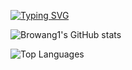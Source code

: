 [![Typing SVG](https://readme-typing-svg.herokuapp.com?font=Fira+Code&weight=600&pause=1000&color=000000&width=600&lines=%F0%9F%91%8B+Hi%2C+I'm+BroWang1;👀+I’m+interested+in+AI%2C+Neuroscience%2C+Economics%2C+Philosophy;🌱+Currently+learning+%2C+Chinese%2C+Linear+Algebra;💡+Looking+to+collaborate+on+AI+projects!;📫+Reach+me+at+linkedin.com%2Fin%2Fbrodey-wang)](https://github.com/DenverCoder1/readme-typing-svg)


![Browang1's GitHub stats](https://github-readme-stats.vercel.app/api?username=Browang1&hide=contribs,prs)

![Top Languages](https://github-readme-stats.vercel.app/api/top-langs/?username=Browang1&layout=compact&theme=light)



<!---
BroWang1/BroWang1 is a ✨ special ✨ repository because its `README.md` (this file) appears on your GitHub profile.
You can click the Preview link to take a look at your changes.
--->
